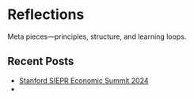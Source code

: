 # Reflections

Meta pieces—principles, structure, and learning loops.

## Recent Posts
- [Stanford SIEPR Economic Summit 2024](siepr.md)
- 
